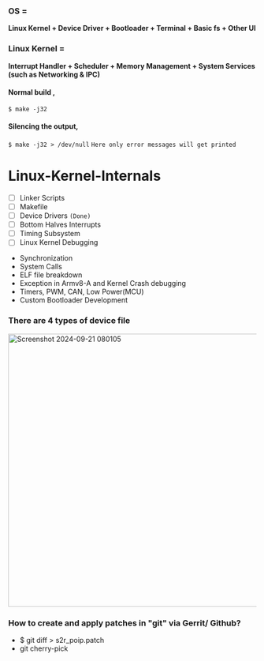 ### OS =
**Linux Kernel + Device Driver + Bootloader + Terminal + Basic fs + Other UI**
### Linux Kernel = 
**Interrupt Handler + Scheduler + Memory Management + System Services (such as Networking & IPC)**

#### Normal build , 
`$ make -j32`
#### Silencing the output,  
`$ make -j32 > /dev/null`
`Here only error messages will get printed`
# Linux-Kernel-Internals
- [ ] Linker Scripts
- [ ] Makefile
- [ ] Device Drivers  `(Done)`
- [ ] Bottom Halves Interrupts
- [ ] Timing Subsystem
- [ ] Linux Kernel Debugging
- Synchronization
- System Calls
- ELF file breakdown
- Exception in Armv8-A and Kernel Crash debugging
- Timers, PWM, CAN, Low Power(MCU)
- Custom Bootloader Development

### There are 4 types of device file
<img width="553" alt="Screenshot 2024-09-21 080105" src="https://github.com/user-attachments/assets/3f334eca-5c4f-418c-add1-617b3bbbd7e9">

### How to create and apply patches in "git" via Gerrit/ Github?
- $ git diff > s2r_poip.patch
- git cherry-pick 
